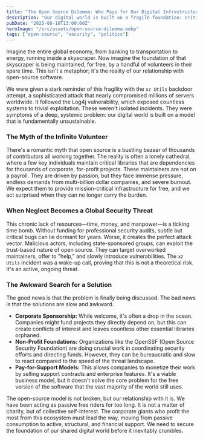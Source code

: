 ```yaml
---
title: "The Open Source Dilemma: Who Pays for Our Digital Infrastructure?"
description: "Our digital world is built on a fragile foundation: critical open-source projects maintained by a few unpaid volunteers. After major security scares, it's time to ask a hard question: is this model sustainable, or are we waiting for a collapse?"
pubDate: "2025-08-10T13:00:00Z"
heroImage: "/src/assets/open-source-dilemma.webp"
tags: ["open-source", "security", "politics"]
---
```


Imagine the entire global economy, from banking to transportation to energy, running inside a skyscraper. Now imagine the foundation of that skyscraper is being maintained, for free, by a handful of volunteers in their spare time. This isn't a metaphor; it's the reality of our relationship with open-source software.

We were given a stark reminder of this fragility with the `xz Utils` backdoor attempt, a sophisticated attack that nearly compromised millions of servers worldwide. It followed the Log4j vulnerability, which exposed countless systems to trivial exploitation. These weren't isolated incidents. They were symptoms of a deep, systemic problem: our digital world is built on a model that is fundamentally unsustainable.

### The Myth of the Infinite Volunteer

There's a romantic myth that open source is a bustling bazaar of thousands of contributors all working together. The reality is often a lonely cathedral, where a few key individuals maintain critical libraries that are dependencies for thousands of corporate, for-profit projects. These maintainers are not on a payroll. They are driven by passion, but they face immense pressure, endless demands from multi-billion dollar companies, and severe burnout. We expect them to provide mission-critical infrastructure for free, and we act surprised when they can no longer carry the burden.

### When Neglect Becomes a Global Security Threat

This chronic lack of resources—time, money, and manpower—is a ticking time bomb. Without funding for professional security audits, subtle but critical bugs can lie dormant for years. Worse, it creates the perfect attack vector. Malicious actors, including state-sponsored groups, can exploit the trust-based nature of open source. They can target overworked maintainers, offer to "help," and slowly introduce vulnerabilities. The `xz Utils` incident was a wake-up call, proving that this is not a theoretical risk. It's an active, ongoing threat.

### The Awkward Search for a Solution

The good news is that the problem is finally being discussed. The bad news is that the solutions are slow and awkward.
- **Corporate Sponsorship:** While welcome, it's often a drop in the ocean. Companies might fund projects they directly depend on, but this can create conflicts of interest and leaves countless other essential libraries orphaned.
- **Non-Profit Foundations:** Organizations like the OpenSSF (Open Source Security Foundation) are doing crucial work in coordinating security efforts and directing funds. However, they can be bureaucratic and slow to react compared to the speed of the threat landscape.
- **Pay-for-Support Models:** This allows companies to monetize their work by selling support contracts and enterprise features. It's a viable business model, but it doesn't solve the core problem for the free version of the software that the vast majority of the world still uses.

The open-source model is not broken, but our relationship with it is. We have been acting as passive free riders for too long. It is not a matter of charity, but of collective self-interest. The corporate giants who profit the most from this ecosystem must lead the way, moving from passive consumption to active, structural, and financial support. We need to secure the foundation of our shared digital world before it inevitably crumbles.
